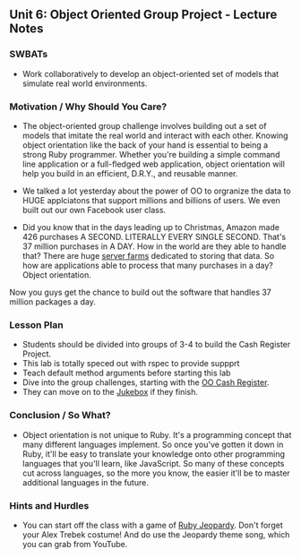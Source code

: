## Unit 6: Object Oriented Group Project - Lecture Notes

### SWBATs
+ Work collaboratively to develop an object-oriented set of models that simulate real world environments.

### Motivation / Why Should You Care?
+ The object-oriented group challenge involves building out a set of models that imitate the real world and interact with each other. Knowing object orientation like the back of your hand is essential to being a strong Ruby programmer. Whether you're building a simple command line application or a full-fledged web application, object orientation will help you build in an efficient, D.R.Y., and reusable manner.
+ We talked a lot yesterday about the power of OO to orgranize the data to HUGE applciatons that support millions and billions of users. We even built out our own Facebook user class. 

+ Did you know that in the days leading up to Christmas, Amazon made 426 purchases A SECOND. LITERALLY EVERY SINGLE SECOND. That's 37 million purchases in A DAY. How in the world are they able to handle that? There are huge [server farms](https://www.google.com/about/datacenters/gallery/#/) dedicated to storing that data. So how are applications able to process that many purchases in a day? Object orientation. 

Now you guys get the chance to build out the software that handles 37 million packages a day.

### Lesson Plan
+ Students should be divided into groups of 3-4 to build the Cash Register Project. 
+ This lab is totally speced out with rspec to provide suppprt
+ Teach default method arguments before starting this lab
+ Dive into the group challenges, starting with the [OO Cash Register](https://github.com/learn-co-curriculum/hs-oo-cash-register).
+ They can move on to the [Jukebox](https://github.com/learn-co-curriculum/oo-jukebox) if they finish. 

### Conclusion / So What?
+ Object orientation is not unique to Ruby. It's a programming concept that many different languages implement. So once you've gotten it down in Ruby, it'll be easy to translate your knowledge onto other programming languages that you'll learn, like JavaScript. So many of these concepts cut across languages, so the more you know, the easier it'll be to master additional languages in the future.

### Hints and Hurdles
+ You can start off the class with a game of [Ruby Jeopardy](https://docs.google.com/a/flatironschool.com/presentation/d/15lxFavK4t-Gmv7dOANBPHiLflKpPgSejAGEnDuqN9Pc/edit?usp=sharing). Don't forget your Alex Trebek costume! And do use the Jeopardy theme song, which you can grab from YouTube.
